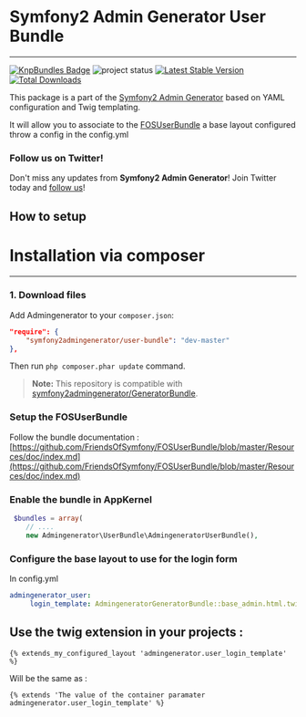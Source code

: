 # Symfony2 Admin Generator User Bundle
---------------------------------------

[![KnpBundles Badge](http://knpbundles.com/symfony2admingenerator/GeneratorBundle/badge-short)](http://knpbundles.com/symfony2admingenerator/GeneratorBundle)
![project status](http://stillmaintained.com/symfony2admingenerator/UserBundle.png)
[![Latest Stable Version](https://poser.pugx.org/symfony2admingenerator/user-bundle/v/stable.png)](https://packagist.org/packages/symfony2admingenerator/user-bundle)
[![Total Downloads](https://poser.pugx.org/symfony2admingenerator/user-bundle/downloads.png)](https://packagist.org/packages/symfony2admingenerator/user-bundle)

This package is a part of the [Symfony2 Admin Generator](https://github.com/symfony2admingenerator/GeneratorBundle) based on YAML configuration and Twig templating.

It will allow you to associate to the [FOSUserBundle](https://github.com/FriendsOfSymfony/FOSUserBundle) a base layout configured throw a config in the config.yml

### Follow us on Twitter!

Don't miss any updates from **Symfony2 Admin Generator**! Join Twitter today and [follow us](https://twitter.com/sf2admgen)!

## How to setup

# Installation via composer
---------------------------------------

### 1. Download files

Add Admingenerator to your `composer.json`:

```json
"require": {
    "symfony2admingenerator/user-bundle": "dev-master"
},
```

Then run `php composer.phar update` command.

> **Note:** This repository is compatible with [symfony2admingenerator/GeneratorBundle](https://github.com/symfony2admingenerator/GeneratorBundle).

### Setup the FOSUserBundle

Follow the bundle documentation : [https://github.com/FriendsOfSymfony/FOSUserBundle/blob/master/Resources/doc/index.md](https://github.com/FriendsOfSymfony/FOSUserBundle/blob/master/Resources/doc/index.md)

### Enable the bundle in AppKernel

```php
 $bundles = array(
    // ....
    new Admingenerator\UserBundle\AdmingeneratorUserBundle(),
```

### Configure the base layout to use for the login form

In config.yml

```yaml
admingenerator_user:
     login_template: AdmingeneratorGeneratorBundle::base_admin.html.twig
```

## Use the twig extension in your projects :

```html+django
{% extends_my_configured_layout 'admingenerator.user_login_template' %}
```

Will be the same as :

```html+django
{% extends 'The value of the container paramater admingenerator.user_login_template' %}
```

